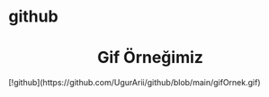 # github
<h1 align="center">Gif Örneğimiz</h1>
[!github](https://github.com/UgurArii/github/blob/main/gifOrnek.gif)


